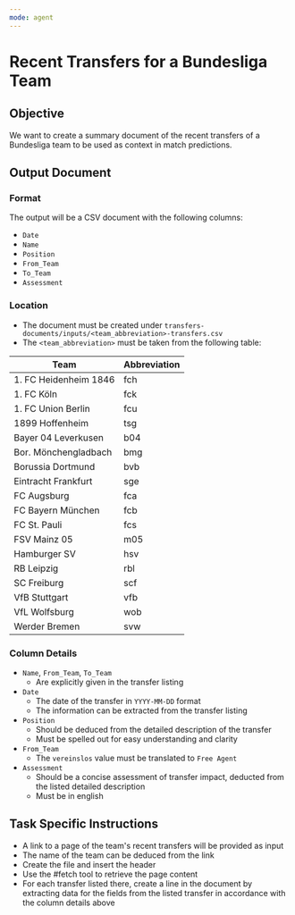 ```yaml
---
mode: agent
---
```

# Recent Transfers for a Bundesliga Team

## Objective

We want to create a summary document of the recent transfers of a Bundesliga team to be used as context in match predictions.

## Output Document

### Format

The output will be a CSV document with the following columns:

* `Date`
* `Name`
* `Position`
* `From_Team`
* `To_Team`
* `Assessment`

### Location

* The document must be created under `transfers-documents/inputs/<team_abbreviation>-transfers.csv`
* The `<team_abbreviation>` must be taken from the following table:

| Team | Abbreviation |
| --- | --- |
| 1. FC Heidenheim 1846 | fch |
| 1. FC Köln | fck |
| 1. FC Union Berlin | fcu |
| 1899 Hoffenheim | tsg |
| Bayer 04 Leverkusen | b04 |
| Bor. Mönchengladbach | bmg |
| Borussia Dortmund | bvb |
| Eintracht Frankfurt | sge |
| FC Augsburg | fca |
| FC Bayern München | fcb |
| FC St. Pauli | fcs |
| FSV Mainz 05 | m05 |
| Hamburger SV | hsv |
| RB Leipzig | rbl |
| SC Freiburg | scf |
| VfB Stuttgart | vfb |
| VfL Wolfsburg | wob |
| Werder Bremen | svw |

### Column Details

* `Name`, `From_Team`, `To_Team`
  * Are explicitly given in the transfer listing
* `Date`
  * The date of the transfer in `YYYY-MM-DD` format
  * The information can be extracted from the transfer listing
* `Position`
  * Should be deduced from the detailed description of the transfer
  * Must be spelled out for easy understanding and clarity
* `From_Team`
  * The `vereinslos` value must be translated to `Free Agent`
* `Assessment`
  * Should be a concise assessment of transfer impact, deducted from the listed detailed description
  * Must be in english

## Task Specific Instructions

* A link to a page of the team's recent transfers will be provided as input
* The name of the team can be deduced from the link
* Create the file and insert the header 
* Use the #fetch tool to retrieve the page content
* For each transfer listed there, create a line in the document by extracting data for the fields from the listed transfer in accordance with the column details above
